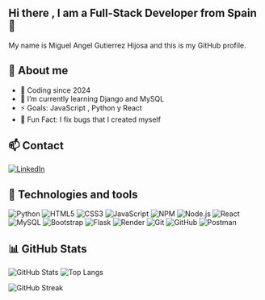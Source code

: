 ## Hi there , I am a Full-Stack Developer from Spain👋

My name is Miguel Angel Gutierrez Hijosa and this is my GitHub profile.


## 🚀 About me 

- 🔭 Coding since 2024
- 🌱 I’m currently learning Django and MySQL
- ⚡ Goals: JavaScript , Python y React
- 💬 Fun Fact: I fix bugs that I created myself

## 📫 Contact

[![LinkedIn](https://img.shields.io/badge/-LinkedIn-0A66C2?style=flat&logo=linkedin&logoColor=white)](https://www.linkedin.com/in/miguel-angel-guti%C3%A9rrez-hijosa-73b19b358/)


## 🧰 Technologies and tools

![Python](https://img.shields.io/badge/Python-3776AB?style=for-the-badge&logo=python&logoColor=white)
![HTML5](https://img.shields.io/badge/HTML5-E34F26?style=for-the-badge&logo=html5&logoColor=white)
![CSS3](https://img.shields.io/badge/CSS3-1572B6?style=for-the-badge&logo=css3&logoColor=white)
![JavaScript](https://img.shields.io/badge/JavaScript-F7DF1E?style=for-the-badge&logo=javascript&logoColor=black)
![NPM](https://img.shields.io/badge/NPM-CB3837?style=for-the-badge&logo=npm&logoColor=white)
![Node.js](https://img.shields.io/badge/Node.js-339933?style=for-the-badge&logo=nodedotjs&logoColor=white)
![React](https://img.shields.io/badge/React-61DAFB?style=for-the-badge&logo=react&logoColor=black)
![MySQL](https://img.shields.io/badge/MySQL-005C84?style=for-the-badge&logo=mysql&logoColor=white)
![Bootstrap](https://img.shields.io/badge/Bootstrap-7952B3?style=for-the-badge&logo=bootstrap&logoColor=white)
![Flask](https://img.shields.io/badge/Flask-000000?style=for-the-badge&logo=flask&logoColor=white)
![Render](https://img.shields.io/badge/Render-46E3B7?style=for-the-badge&logo=render&logoColor=000)
![Git](https://img.shields.io/badge/Git-F05032?style=for-the-badge&logo=git&logoColor=white)
![GitHub](https://img.shields.io/badge/GitHub-181717?style=for-the-badge&logo=github&logoColor=white)
![Postman](https://img.shields.io/badge/Postman-FF6C37?style=for-the-badge&logo=postman&logoColor=white)


## 📊 GitHub Stats

![GitHub Stats](https://github-readme-stats.vercel.app/api?username=magutierrezhijosa&show_icons=true&theme=radical) 
![Top Langs](https://github-readme-stats.vercel.app/api/top-langs/?username=magutierrezhijosa&layout=compact&theme=radical)

![GitHub Streak](https://github-readme-streak-stats.herokuapp.com/?user=magutierrezhijosa&theme=radical)










